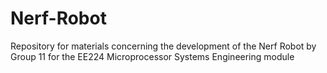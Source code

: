 # Nerf-Robot
Repository for materials concerning the development of the Nerf Robot by Group 11 for the EE224 Microprocessor Systems Engineering module
